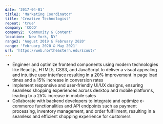 ```yaml
---
date: '2017-04-01'
title2: 'Marketing Coordinator'
title: 'Creative Technologist'
repeat: 'true'
company: 'COCO'
company2: 'Community & Content'
location: 'New York, NY'
range2: 'August 2019 & February 2020'
range: 'February 2020 & May 2021'
url: 'https://web.northeastern.edu/scout/'
---
```


- Engineer and optimize frontend components using modern technologies like React.js, HTML5, CSS3, and JavaScript to deliver a visual appealing and intuitive user interface resulting in a 20% improvement in page load times and a 15% increase in conversion rates
- Implement responsive and user-friendly UI/UX designs, ensuring seamless shopping experiences across desktop and mobile platforms, leading to a 25% increase in mobile sales
- Collaborate with backend developers to integrate and optimize e-commerce functionalities and API endpoints such as payment processing, inventory management, and order fulfillment, resulting in a seamless and efficient shopping experience for customers
